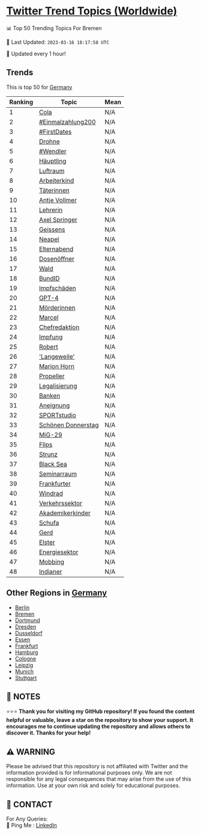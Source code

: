 [Twitter Trend Topics (Worldwide)](https://github.com/ErcinDedeoglu/Twitter-Trend-Topics)
==========


📊 Top 50 Trending Topics For Bremen

📆 Last Updated: `2023-03-16 18:17:58 UTC`

🔧 Updated every 1 hour!


## Trends

This is top 50 for [Germany](</Germany>)

| Ranking | Topic | Mean |
| ------- | ------------ | ------------ |
| 1 | [Cola](http://twitter.com/search?q=Cola) | N/A |
| 2 | [#Einmalzahlung200](http://twitter.com/search?q=%23Einmalzahlung200) | N/A |
| 3 | [#FirstDates](http://twitter.com/search?q=%23FirstDates) | N/A |
| 4 | [Drohne](http://twitter.com/search?q=Drohne) | N/A |
| 5 | [#Wendler](http://twitter.com/search?q=%23Wendler) | N/A |
| 6 | [Häuptling](http://twitter.com/search?q=H%c3%a4uptling) | N/A |
| 7 | [Luftraum](http://twitter.com/search?q=Luftraum) | N/A |
| 8 | [Arbeiterkind](http://twitter.com/search?q=Arbeiterkind) | N/A |
| 9 | [Täterinnen](http://twitter.com/search?q=T%c3%a4terinnen) | N/A |
| 10 | [Antje Vollmer](http://twitter.com/search?q=Antje+Vollmer) | N/A |
| 11 | [Lehrerin](http://twitter.com/search?q=Lehrerin) | N/A |
| 12 | [Axel Springer](http://twitter.com/search?q=Axel+Springer) | N/A |
| 13 | [Geissens](http://twitter.com/search?q=Geissens) | N/A |
| 14 | [Neapel](http://twitter.com/search?q=Neapel) | N/A |
| 15 | [Elternabend](http://twitter.com/search?q=Elternabend) | N/A |
| 16 | [Dosenöffner](http://twitter.com/search?q=Dosen%c3%b6ffner) | N/A |
| 17 | [Wald](http://twitter.com/search?q=Wald) | N/A |
| 18 | [BundID](http://twitter.com/search?q=BundID) | N/A |
| 19 | [Impfschäden](http://twitter.com/search?q=Impfsch%c3%a4den) | N/A |
| 20 | [GPT-4](http://twitter.com/search?q=GPT-4) | N/A |
| 21 | [Mörderinnen](http://twitter.com/search?q=M%c3%b6rderinnen) | N/A |
| 22 | [Marcel](http://twitter.com/search?q=Marcel) | N/A |
| 23 | [Chefredaktion](http://twitter.com/search?q=Chefredaktion) | N/A |
| 24 | [Impfung](http://twitter.com/search?q=Impfung) | N/A |
| 25 | [Robert](http://twitter.com/search?q=Robert) | N/A |
| 26 | ['Langeweile'](http://twitter.com/search?q=%27Langeweile%27) | N/A |
| 27 | [Marion Horn](http://twitter.com/search?q=Marion+Horn) | N/A |
| 28 | [Propeller](http://twitter.com/search?q=Propeller) | N/A |
| 29 | [Legalisierung](http://twitter.com/search?q=Legalisierung) | N/A |
| 30 | [Banken](http://twitter.com/search?q=Banken) | N/A |
| 31 | [Aneignung](http://twitter.com/search?q=Aneignung) | N/A |
| 32 | [SPORTstudio](http://twitter.com/search?q=SPORTstudio) | N/A |
| 33 | [Schönen Donnerstag](http://twitter.com/search?q=Sch%c3%b6nen+Donnerstag) | N/A |
| 34 | [MiG-29](http://twitter.com/search?q=MiG-29) | N/A |
| 35 | [Flips](http://twitter.com/search?q=Flips) | N/A |
| 36 | [Strunz](http://twitter.com/search?q=Strunz) | N/A |
| 37 | [Black Sea](http://twitter.com/search?q=Black+Sea) | N/A |
| 38 | [Seminarraum](http://twitter.com/search?q=Seminarraum) | N/A |
| 39 | [Frankfurter](http://twitter.com/search?q=Frankfurter) | N/A |
| 40 | [Windrad](http://twitter.com/search?q=Windrad) | N/A |
| 41 | [Verkehrssektor](http://twitter.com/search?q=Verkehrssektor) | N/A |
| 42 | [Akademikerkinder](http://twitter.com/search?q=Akademikerkinder) | N/A |
| 43 | [Schufa](http://twitter.com/search?q=Schufa) | N/A |
| 44 | [Gerd](http://twitter.com/search?q=Gerd) | N/A |
| 45 | [Elster](http://twitter.com/search?q=Elster) | N/A |
| 46 | [Energiesektor](http://twitter.com/search?q=Energiesektor) | N/A |
| 47 | [Mobbing](http://twitter.com/search?q=Mobbing) | N/A |
| 48 | [Indianer](http://twitter.com/search?q=Indianer) | N/A |



## Other Regions in [Germany](</Germany>)

* [Berlin](</Germany/Berlin.md>)
* [Bremen](</Germany/Bremen.md>)
* [Dortmund](</Germany/Dortmund.md>)
* [Dresden](</Germany/Dresden.md>)
* [Dusseldorf](</Germany/Dusseldorf.md>)
* [Essen](</Germany/Essen.md>)
* [Frankfurt](</Germany/Frankfurt.md>)
* [Hamburg](</Germany/Hamburg.md>)
* [Cologne](</Germany/Cologne.md>)
* [Leipzig](</Germany/Leipzig.md>)
* [Munich](</Germany/Munich.md>)
* [Stuttgart](</Germany/Stuttgart.md>)



## 📝 NOTES

⭐⭐⭐ **Thank you for visiting my GitHub repository! If you found the content helpful or valuable, leave a star on the repository to show your support. It encourages me to continue updating the repository and allows others to discover it. Thanks for your help!**


## ⚠️ WARNING

Please be advised that this repository is not affiliated with Twitter and the information provided is for informational purposes only. We are not responsible for any legal consequences that may arise from the use of this information. Use at your own risk and solely for educational purposes.


## 📨 CONTACT

 For Any Queries:  
            🏓 Ping Me : [LinkedIn](https://www.linkedin.com/in/ercindedeoglu/)
